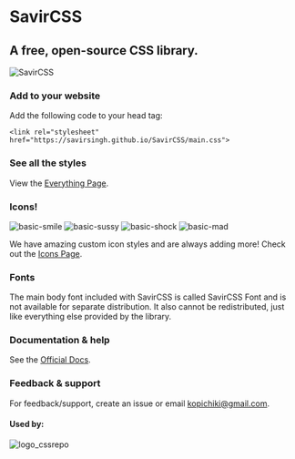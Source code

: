 # SavirCSS
## A free, open-source CSS library.

![SavirCSS](logo.png)

### Add to your website
Add the following code to your head tag:
```
<link rel="stylesheet" href="https://savirsingh.github.io/SavirCSS/main.css">
```

### See all the styles
View the [Everything Page](https://savirsingh.github.io/SavirCSS/everything).

### Icons!
![basic-smile](https://user-images.githubusercontent.com/84334654/178381126-9997c5cf-5274-4be2-b918-f3c11bb7a9fd.png)
![basic-sussy](https://user-images.githubusercontent.com/84334654/178381205-705603f4-faca-4685-ac4d-45056f73f33b.png)
![basic-shock](https://user-images.githubusercontent.com/84334654/178381235-4958b9a8-f40c-4768-b776-bdfc7451cd46.png)
![basic-mad](https://user-images.githubusercontent.com/84334654/178381240-12768c00-128d-4c33-8ae5-bbd438209402.png)


We have amazing custom icon styles and are always adding more!
Check out the [Icons Page](https://savirsingh.github.io/SavirCSS/icons).

### Fonts
The main body font included with SavirCSS is called SavirCSS Font and is not available for separate distribution. It also cannot be redistributed, just like everything else provided by the library.


### Documentation & help
See the [Official Docs](https://savirsingh.github.io/SavirCSS/docs).

### Feedback & support
For feedback/support, create an issue or email kopichiki@gmail.com.

#### Used by:
![logo_cssrepo](https://user-images.githubusercontent.com/84334654/181852960-aa792341-d6e9-4c7b-b7ee-d2d1e19e8d29.png)


